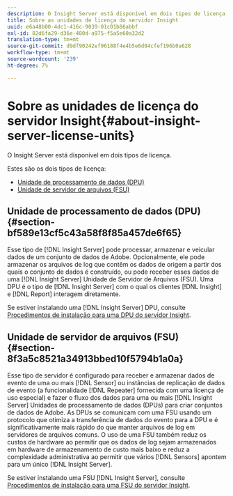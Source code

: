 ```yaml
---
description: O Insight Server está disponível em dois tipos de licença.
title: Sobre as unidades de licença do servidor Insight
uuid: e6a48b00-4dc1-416c-9039-01c01b86abbf
exl-id: 82d6fa29-d36e-480d-a975-f5a5e60a32d2
translation-type: tm+mt
source-git-commit: d9df90242ef96188f4e4b5e6d04cfef196b0a628
workflow-type: tm+mt
source-wordcount: '239'
ht-degree: 7%

---
```


# Sobre as unidades de licença do servidor Insight{#about-insight-server-license-units}

O Insight Server está disponível em dois tipos de licença.

Estes são os dois tipos de licença:

* [Unidade de processamento de dados (DPU)](../../../home/c-inst-svr/c-install-ins-svr/c-abt-inst-svr-lic-units.md#section-bf589e13cf5c43a58f8f85a457de6f65)
* [Unidade de servidor de arquivos (FSU)](../../../home/c-inst-svr/c-install-ins-svr/c-abt-inst-svr-lic-units.md#section-8f3a5c8521a34913bbed10f5794b1a0a)

## Unidade de processamento de dados (DPU) {#section-bf589e13cf5c43a58f8f85a457de6f65}

Esse tipo de [!DNL Insight Server] pode processar, armazenar e veicular dados de um conjunto de dados de Adobe. Opcionalmente, ele pode armazenar os arquivos de log que contêm os dados de origem a partir dos quais o conjunto de dados é construído, ou pode receber esses dados de uma [!DNL Insight Server] Unidade de Servidor de Arquivos (FSU). Uma DPU é o tipo de [!DNL Insight Server] com o qual os clientes [!DNL Insight] e [!DNL Report] interagem diretamente.

Se estiver instalando uma [!DNL Insight Server] DPU, consulte [Procedimentos de instalação para uma DPU do servidor Insight](../../../home/c-inst-svr/c-install-ins-svr/t-install-proc-inst-svr-dpu/t-install-proc-inst-svr-dpu.md#task-ce1ac85294604467ab750b24176d25bc).

## Unidade de servidor de arquivos (FSU) {#section-8f3a5c8521a34913bbed10f5794b1a0a}

Esse tipo de servidor é configurado para receber e armazenar dados de evento de uma ou mais [!DNL Sensor] ou instâncias de replicação de dados de evento (a funcionalidade [!DNL Repeater] fornecida com uma licença de uso especial) e fazer o fluxo dos dados para uma ou mais [!DNL Insight Server] Unidades de processamento de dados (DPUs) para criar conjuntos de dados de Adobe. As DPUs se comunicam com uma FSU usando um protocolo que otimiza a transferência de dados do evento para a DPU e é significativamente mais rápido do que manter arquivos de log em servidores de arquivos comuns. O uso de uma FSU também reduz os custos de hardware ao permitir que os dados de log sejam armazenados em hardware de armazenamento de custo mais baixo e reduz a complexidade administrativa ao permitir que vários [!DNL Sensors] apontem para um único [!DNL Insight Server].

Se estiver instalando uma FSU [!DNL Insight Server], consulte [Procedimentos de instalação para uma FSU do servidor Insight](../../../home/c-inst-svr/c-install-ins-svr/t-inst-proc-fsu.md#task-e4a4a791b6694119ba45b36f3e573016).
